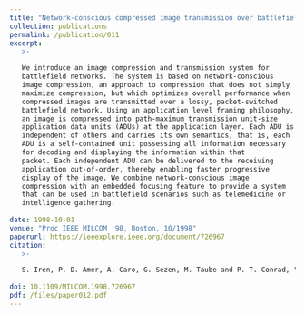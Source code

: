 ```yaml
---
title: "Network-conscious compressed image transmission over battlefield networks"
collection: publications
permalink: /publication/011
excerpt:
   >-   

   We introduce an image compression and transmission system for
   battlefield networks. The system is based on network-conscious
   image compression, an approach to compression that does not simply
   maximize compression, but which optimizes overall performance when
   compressed images are transmitted over a lossy, packet-switched
   battlefield network. Using an application level framing philosophy,
   an image is compressed into path-maximum transmission unit-size
   application data units (ADUs) at the application layer. Each ADU is
   independent of others and carries its own semantics, that is, each
   ADU is a self-contained unit possessing all information necessary
   for decoding and displaying the information within that
   packet. Each independent ADU can be delivered to the receiving
   application out-of-order, thereby enabling faster progressive
   display of the image. We combine network-conscious image
   compression with an embedded focusing feature to provide a system
   that can be used in battlefield scenarios such as telemedicine or
   intelligence gathering.
   
date: 1998-10-01
venue: "Proc IEEE MILCOM '98, Boston, 10/1998"
paperurl: https://ieeexplore.ieee.org/document/726967
citation:
   >-

   S. Iren, P. D. Amer, A. Caro, G. Sezen, M. Taube and P. T. Conrad, "Network-conscious compressed image transmission over battlefield networks," IEEE Military Communications Conference. Proceedings. MILCOM 98 (Cat. No.98CH36201), Boston, MA, USA, 1998, pp. 908-912 vol.3.
   
doi: 10.1109/MILCOM.1998.726967 
pdf: /files/paper012.pdf 
---
```


